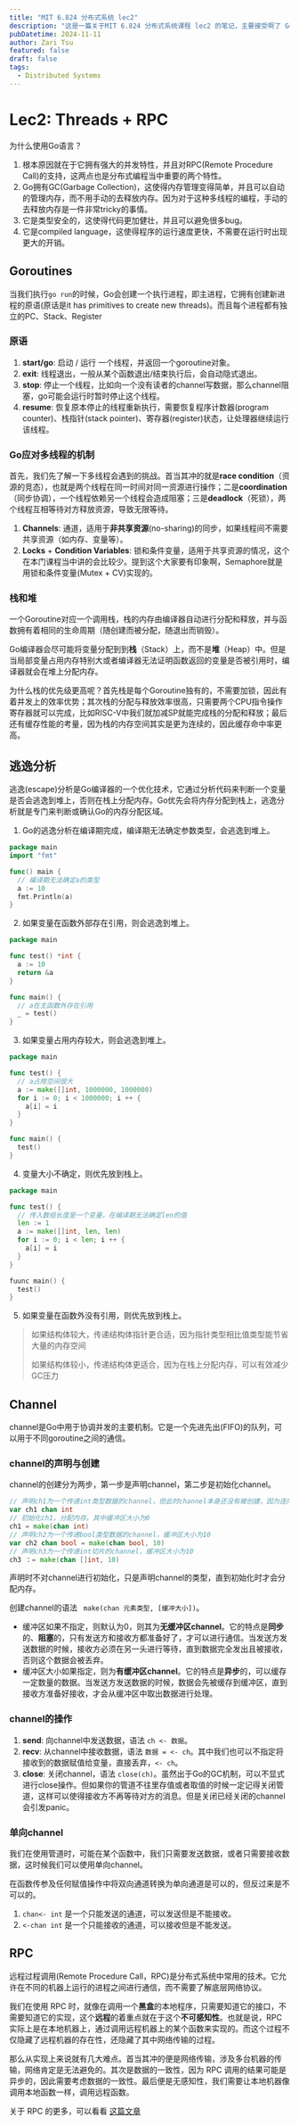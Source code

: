 ```yaml
---
title: "MIT 6.824 分布式系统 lec2"
description: "这是一篇关于MIT 6.824 分布式系统课程 lec2 的笔记，主要接受啊了 Go 语言的特性和 RPC 的原理。"
pubDatetime: 2024-11-11
author: Zari Tsu
featured: false
draft: false
tags:
  - Distributed Systems
---
```


# Lec2: Threads + RPC

为什么使用Go语言？

1. 根本原因就在于它拥有强大的并发特性，并且对RPC(Remote Procedure Call)的支持，这两点也是分布式编程当中重要的两个特性。
2. Go拥有GC(Garbage Collection)，这使得内存管理变得简单，并且可以自动的管理内存，而不用手动的去释放内存。因为对于这种多线程的编程，手动的去释放内存是一件非常tricky的事情。
3. 它是类型安全的，这使得代码更加健壮，并且可以避免很多bug。
4. 它是compiled language，这使得程序的运行速度更快，不需要在运行时出现更大的开销。

## Goroutines

当我们执行`go run`的时候，Go会创建一个执行进程，即主进程，它拥有创建新进程的原语(原话是it has primitives to create new threads)。而且每个进程都有独立的PC、Stack、Register

### 原语

1. **start/go**: 启动 / 运行 一个线程，并返回一个goroutine对象。
2. **exit**: 线程退出，一般从某个函数退出/结束执行后，会自动隐式退出。
3. **stop**: 停止一个线程，比如向一个没有读者的channel写数据，那么channel阻塞，go可能会运行时暂时停止这个线程。
4. **resume**: 恢复原本停止的线程重新执行，需要恢复程序计数器(program counter)、栈指针(stack pointer)、寄存器(register)状态，让处理器继续运行该线程。

### Go应对多线程的机制

首先，我们先了解一下多线程会遇到的挑战。首当其冲的就是**race condition**（资源的竞态），也就是两个线程在同一时间对同一资源进行操作；二是**coordination**（同步协调），一个线程依赖另一个线程会造成阻塞；三是**deadlock**（死锁），两个线程互相等待对方释放资源，导致无限等待。

1. **Channels**: 通道，适用于**非共享资源**(no-sharing)的同步，如果线程间不需要共享资源（如内存、变量等）。
2. **Locks** + **Condition Variables**: 锁和条件变量，适用于共享资源的情况，这个在本门课程当中讲的会比较少。提到这个大家要有印象啊，Semaphore就是用锁和条件变量(Mutex + CV)实现的。

### 栈和堆

一个Goroutine对应一个调用栈，栈的内存由编译器自动进行分配和释放，并与函数拥有着相同的生命周期（随创建而被分配，随退出而销毁）。

Go编译器会尽可能将变量分配到到**栈**（Stack）上，而不是**堆**（Heap）中。但是当局部变量占用内存特别大或者编译器无法证明函数返回的变量是否被引用时，编译器就会在堆上分配内存。

为什么栈的优先级更高呢？首先栈是每个Goroutine独有的，不需要加锁，因此有着并发上的效率优势；其次栈的分配与释放效率很高，只需要两个CPU指令操作寄存器就可以完成，比如RISC-V中我们就加减SP就能完成栈的分配和释放；最后还有缓存性能的考量，因为栈的内存空间其实是更为连续的，因此缓存命中率更高。

## 逃逸分析

逃逸(escape)分析是Go编译器的一个优化技术，它通过分析代码来判断一个变量是否会逃逸到堆上，否则在栈上分配内存。Go优先会将内存分配到栈上，逃逸分析就是专门来判断或确认Go的内存分配区域。

1. Go的逃逸分析在编译期完成，编译期无法确定参数类型，会逃逸到堆上。

  ```go
  package main
  import "fmt"

  func() main {
    // 编译期无法确定a的类型
    a := 10
    fmt.Println(a)
  }
  ```  

2. 如果变量在函数外部存在引用，则会逃逸到堆上。

  ```go
  package main

  func test() *int {
    a := 10
    return &a
  }

  func main() {
    // a在主函数外存在引用
    _ = test()
  }
  ```

3. 如果变量占用内存较大，则会逃逸到堆上。

  ```go
  package main

  func test() {
    // a占用空间很大
    a := make([]int, 1000000, 1000000)
    for i := 0; i < 1000000; i ++ {
      a[i] = i
    }
  }

  func main() {
    test()
  }
  ```

4. 变量大小不确定，则优先放到栈上。

  ```go
  package main

  func test() {
    // 传入数组长度是一个变量，在编译期无法确定len的值
    len := 1
    a := make([]int, len, len)
    for i := 0; i < len; i ++ {
      a[i] = i
    }
  }

  fuunc main() {
    test()
  }
  ```

5. 如果变量在函数外没有引用，则优先放到栈上。

> 如果结构体较大，传递结构体指针更合适，因为指针类型相比值类型能节省大量的内存空间
> 
> 如果结构体较小，传递结构体更适合，因为在栈上分配内存，可以有效减少GC压力

## Channel

channel是Go中用于协调并发的主要机制。它是一个先进先出(FIFO)的队列，可以用于不同goroutine之间的通信。

### channel的声明与创建

channel的创建分为两步，第一步是声明channel，第二步是初始化channel。

```go
// 声明ch1为一个传递int类型数据的channel，但此时channel本身还没有被创建，因为连内存都没有被分配
var ch1 chan int
// 初始化ch1，分配内存。其中缓冲区大小为0
ch1 = make(chan int)
// 声明ch2为一个传递bool类型数据的channel，缓冲区大小为10
var ch2 chan bool = make(chan bool, 10)
// 声明ch3为一个传递int切片的channel，缓冲区大小为10
ch3 ：= make(chan []int, 10)
```

声明时不对channel进行初始化，只是声明channel的类型，直到初始化时才会分配内存。

创建channel的语法 ` make(chan 元素类型, [缓冲大小])`。

* 缓冲区如果不指定，则默认为0，则其为**无缓冲区channel**。它的特点是**同步**的、**阻塞**的，只有发送方和接收方都准备好了，才可以进行通信。当发送方发送数据的时候，接收方必须在另一头进行等待，直到数据完全发出且被接收，否则这个数据会被丢弃。
* 缓冲区大小如果指定，则为**有缓冲区channel**。它的特点是**异步**的，可以缓存一定数量的数据。当发送方发送数据的时候，数据会先被缓存到缓冲区，直到接收方准备好接收，才会从缓冲区中取出数据进行处理。

### channel的操作

1. **send**: 向channel中发送数据，语法 `ch <- 数据`。
2. **recv**: 从channel中接收数据，语法 `数据 = <- ch`。其中我们也可以不指定将接收到的数据赋值给变量，直接丢弃，`<- ch`。
3. **close**: 关闭channel，语法 `close(ch)`。虽然出于Go的GC机制，可以不显式进行close操作。但如果你的管道不往里存值或者取值的时候一定记得关闭管道，这样可以使得接收方不再等待对方的消息。但是关闭已经关闭的channel会引发panic。

### 单向channel

我们在使用管道时，可能在某个函数中，我们只需要发送数据，或者只需要接收数据，这时候我们可以使用单向channel。

在函数传参及任何赋值操作中将双向通道转换为单向通道是可以的，但反过来是不可以的。

1. `chan<- int` 是一个只能发送的通道，可以发送但是不能接收。
2. `<-chan int` 是一个只能接收的通道，可以接收但是不能发送。

## RPC

远程过程调用(Remote Procedure Call，RPC)是分布式系统中常用的技术。它允许在不同的机器上运行的进程之间进行通信，而不需要了解底层网络协议。

我们在使用 RPC 时，就像在调用一个**黑盒**的本地程序，只需要知道它的接口，不需要知道它的实现，这个**远程**的着重点就在于这个**不可感知性**。也就是说，RPC 实际上是在本地机器上，通过调用远程机器上的某个函数来实现的。而这个过程不仅隐藏了远程机器的存在性，还隐藏了其中网络传输的过程。

那么从实现上来说就有几大难点。首当其冲的便是网络传输，涉及多台机器的传输，网络肯定是无法避免的。其次是数据的一致性，因为 RPC 调用的结果可能是异步的，因此需要考虑数据的一致性。最后便是无感知性，我们需要让本地机器像调用本地函数一样，调用远程函数。

关于 RPC 的更多，可以看看 [这篇文章](https://z4r1tsu.github.io/posts/rpc/)
